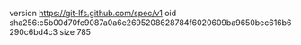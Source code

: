 version https://git-lfs.github.com/spec/v1
oid sha256:c5b00d70fc9087a0a6e2695208628784f6020609ba9650bec616b6290c6bd4c3
size 785
